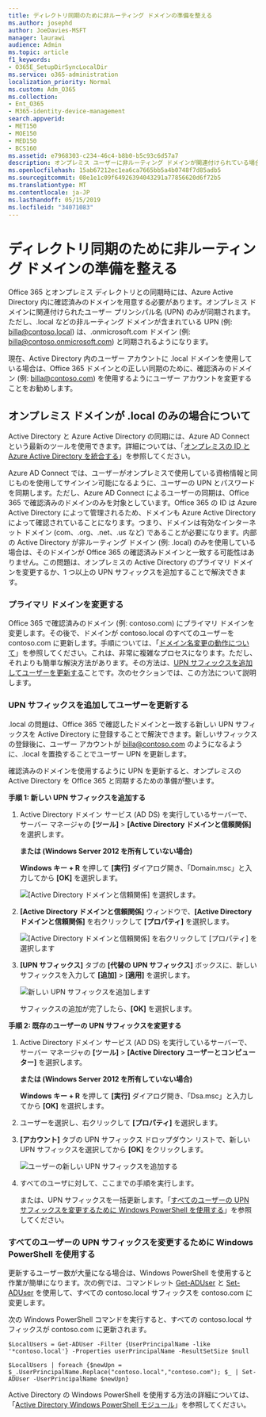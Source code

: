 ```yaml
---
title: ディレクトリ同期のために非ルーティング ドメインの準備を整える
ms.author: josephd
author: JoeDavies-MSFT
manager: laurawi
audience: Admin
ms.topic: article
f1_keywords:
- O365E_SetupDirSyncLocalDir
ms.service: o365-administration
localization_priority: Normal
ms.custom: Adm_O365
ms.collection:
- Ent_O365
- M365-identity-device-management
search.appverid:
- MET150
- MOE150
- MED150
- BCS160
ms.assetid: e7968303-c234-46c4-b8b0-b5c93c6d57a7
description: オンプレミス ユーザーに非ルーティング ドメインが関連付けられている場合、Office 365 との同期前に実行する手順について説明します。
ms.openlocfilehash: 15ab67212ec1ea6ca7665bb5a4b0748f7d85adb5
ms.sourcegitcommit: 08e1e1c09f64926394043291a77856620d6f72b5
ms.translationtype: MT
ms.contentlocale: ja-JP
ms.lasthandoff: 05/15/2019
ms.locfileid: "34071083"
---
```

# <a name="prepare-a-non-routable-domain-for-directory-synchronization"></a>ディレクトリ同期のために非ルーティング ドメインの準備を整える
Office 365 とオンプレミス ディレクトリとの同期時には、Azure Active Directory 内に確認済みのドメインを用意する必要があります。オンプレミス ドメインに関連付けられたユーザー プリンシパル名 (UPN) のみが同期されます。ただし、.local などの非ルーティング ドメインが含まれている UPN (例: billa@contoso.local) は、.onmicrosoft.com ドメイン (例: billa@contoso.onmicrosoft.com) と同期されるようになります。 

現在、Active Directory 内のユーザー アカウントに .local ドメインを使用している場合は、Office 365 ドメインとの正しい同期のために、確認済みのドメイン (例: billa@contoso.com) を使用するようにユーザー アカウントを変更することをお勧めします。
  
## <a name="what-if-i-only-have-a-local-on-premises-domain"></a>オンプレミス ドメインが .local のみの場合について

Active Directory と Azure Active Directory の同期には、Azure AD Connect という最新のツールを使用できます。詳細については、「[オンプレミスの ID と Azure Active Directory を統合する](https://docs.microsoft.com/azure/architecture/reference-architectures/identity/azure-ad)」を参照してください。
  
Azure AD Connect では、ユーザーがオンプレミスで使用している資格情報と同じものを使用してサインイン可能になるように、ユーザーの UPN とパスワードを同期します。ただし、Azure AD Connect によるユーザーの同期は、Office 365 で確認済みのドメインのみを対象としています。Office 365 の ID は Azure Active Directory によって管理されるため、ドメインも Azure Active Directory によって確認されていることになります。つまり、ドメインは有効なインターネット ドメイン (com、.org、.net、.us など) であることが必要になります。内部の Active Directory が非ルーティング ドメイン (例: .local) のみを使用している場合は、そのドメインが Office 365 の確認済みドメインと一致する可能性はありません。この問題は、オンプレミスの Active Directory のプライマリ ドメインを変更するか、1 つ以上の UPN サフィックスを追加することで解決できます。
  
### <a name="change-your-primary-domain"></a>**プライマリ ドメインを変更する**

Office 365 で確認済みのドメイン (例: contoso.com) にプライマリ ドメインを変更します。その後で、ドメインが contoso.local のすべてのユーザーを contoso.com に更新します。手順については、「[ドメイン名変更の動作について](https://go.microsoft.com/fwlink/p/?LinkId=624174)」を参照してください。これは、非常に複雑なプロセスになります。ただし、それよりも簡単な解決方法があります。その方法は、[UPN サフィックスを追加してユーザーを更新する](prepare-a-non-routable-domain-for-directory-synchronization.md#bk_register)ことです。次のセクションでは、この方法について説明します。
  
### <a name="add-upn-suffixes-and-update-your-users-to-them"></a>**UPN サフィックスを追加してユーザーを更新する**

.local の問題は、Office 365 で確認したドメインと一致する新しい UPN サフィックスを Active Directory に登録することで解決できます。新しいサフィックスの登録後に、ユーザー アカウントが billa@contoso.com のようになるように、.local を置換することでユーザー UPN を更新します。
  
確認済みのドメインを使用するように UPN を更新すると、オンプレミスの Active Directory を Office 365 と同期するための準備が整います。
  
 **手順 1: 新しい UPN サフィックスを追加する**
  
1. Active Directory ドメイン サービス (AD DS) を実行しているサーバーで、サーバー マネージャの **[ツール]** \> **[Active Directory ドメインと信頼関係]** を選択します。
    
    **または (Windows Server 2012 を所有していない場合)**
    
    **Windows キー + R** を押して **[実行]** ダイアログ開き、「Domain.msc」と入力してから **[OK]** を選択します。
    
    ![[Active Directory ドメインと信頼関係] を選択します。](media/46b6e007-9741-44af-8517-6f682e0ac974.png)
  
2. **[Active Directory ドメインと信頼関係]** ウィンドウで、**[Active Directory ドメインと信頼関係]** を右クリックして **[プロパティ]** を選択します。
    
    ![[Active Directory ドメインと信頼関係] を右クリックして [プロパティ] を選択します](media/39d20812-ffb5-4ba9-8d7b-477377ac360d.png)
  
3. **[UPN サフィックス]** タブの **[代替の UPN サフィックス]** ボックスに、新しいサフィックスを入力して **[追加]** \> **[適用]** を選択します。
    
    ![新しい UPN サフィックスを追加します](media/a4aaf919-7adf-469a-b93f-83ef284c0915.PNG)
  
    サフィックスの追加が完了したら、**[OK]** を選択します。 
    
 **手順 2: 既存のユーザーの UPN サフィックスを変更する**
  
1. Active Directory ドメイン サービス (AD DS) を実行しているサーバーで、サーバー マネージャの **[ツール]** \> **[Active Directory ユーザーとコンピューター]** を選択します。
    
    **または (Windows Server 2012 を所有していない場合)**
    
    **Windows キー + R** を押して **[実行]** ダイアログ開き、「Dsa.msc」と入力してから **[OK]** を選択します。
    
2. ユーザーを選択し、右クリックして **[プロパティ]** を選択します。
    
3. **[アカウント]** タブの UPN サフィックス ドロップダウン リストで、新しい UPN サフィックスを選択してから **[OK]** をクリックします。
    
    ![ユーザーの新しい UPN サフィックスを追加する](media/54876751-49f0-48cc-b864-2623c4835563.png)
  
4. すべてのユーザに対して、ここまでの手順を実行します。
    
    または、UPN サフィックスを一括更新します。「[すべてのユーザーの UPN サフィックスを変更するために Windows PowerShell を使用する](prepare-a-non-routable-domain-for-directory-synchronization.md#BK_Posh)」を参照してください。
    
### <a name="you-can-also-use-windows-powershell-to-change-the-upn-suffix-for-all-users"></a>**すべてのユーザーの UPN サフィックスを変更するために Windows PowerShell を使用する**

更新するユーザー数が大量になる場合は、Windows PowerShell を使用すると作業が簡単になります。次の例では、コマンドレット [Get-ADUser](https://go.microsoft.com/fwlink/p/?LinkId=624312) と [Set-ADUser](https://go.microsoft.com/fwlink/p/?LinkId=624313) を使用して、すべての contoso.local サフィックスを contoso.com に変更します。 

次の Windows PowerShell コマンドを実行すると、すべての contoso.local サフィックスが contoso.com に更新されます。
    
  ```
  $LocalUsers = Get-ADUser -Filter {UserPrincipalName -like '*contoso.local'} -Properties userPrincipalName -ResultSetSize $null
  ```

  ```
  $LocalUsers | foreach {$newUpn = $_.UserPrincipalName.Replace("contoso.local","contoso.com"); $_ | Set-ADUser -UserPrincipalName $newUpn}
  ```
Active Directory の Windows PowerShell を使用する方法の詳細については、「[Active Directory Windows PowerShell モジュール](https://go.microsoft.com/fwlink/p/?LinkId=624314)」を参照してください。 


